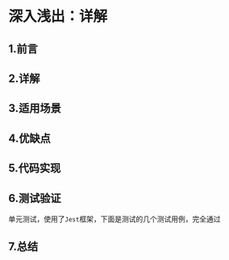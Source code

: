 # 深入浅出：详解
## 1.前言

## 2.详解


## 3.适用场景


## 4.优缺点


## 5.代码实现


## 6.测试验证
单元测试，使用了`Jest`框架，下面是测试的几个测试用例，完全通过

## 7.总结

